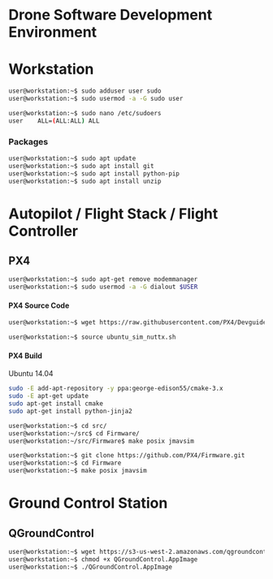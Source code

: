 # Drone Software Development Environment

# Workstation

```sh
user@workstation:~$ sudo adduser user sudo
user@workstation:~$ sudo usermod -a -G sudo user
```

```sh
user@workstation:~$ sudo nano /etc/sudoers
user    ALL=(ALL:ALL) ALL
```

### Packages

```sh
user@workstation:~$ sudo apt update
user@workstation:~$ sudo apt install git
user@workstation:~$ sudo apt install python-pip
user@workstation:~$ sudo apt install unzip
```

# Autopilot / Flight Stack / Flight Controller

## PX4

```sh
user@workstation:~$ sudo apt-get remove modemmanager
user@workstation:~$ sudo usermod -a -G dialout $USER
```

#### PX4 Source Code

```sh
user@workstation:~$ wget https://raw.githubusercontent.com/PX4/Devguide/master/build_scripts/ubuntu_sim_nuttx.sh
```

```sh
user@workstation:~$ source ubuntu_sim_nuttx.sh
```

#### PX4 Build

Ubuntu 14.04

```sh
sudo -E add-apt-repository -y ppa:george-edison55/cmake-3.x
sudo -E apt-get update
sudo apt-get install cmake
sudo apt-get install python-jinja2 		
```

```sh
user@workstation:~$ cd src/
user@workstation:~/src$ cd Firmware/
user@workstation:~/src/Firmware$ make posix jmavsim
```

```sh
user@workstation:~$ git clone https://github.com/PX4/Firmware.git
user@workstation:~$ cd Firmware
user@workstation:~$ make posix jmavsim
```

# Ground Control Station

## QGroundControl

```sh
user@workstation:~$ wget https://s3-us-west-2.amazonaws.com/qgroundcontrol/latest/QGroundControl.AppImage
user@workstation:~$ chmod +x QGroundControl.AppImage
user@workstation:~$ ./QGroundControl.AppImage
```

